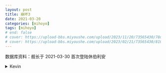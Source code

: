 ```yaml
---
layout: post
title: 崩坏3
date: 2021-03-20
categories: [mihoyo]
tags: [mihoyo]
# end: false
# cover: https://upload-bbs.miyoushe.com/upload/2023/11/20/73565430/78d5f594efe73e6b5bd7324deaaf44bf_4984281465701639136.png?x-oss-process=image//resize,s_600/quality,q_80/auto-orient,0/interlace,1/format,png
# cover: https://upload-bbs.miyoushe.com/upload/2023/02/21/73565430/81064aa6f2a41aa8ccfff738cc566661_377107797167084010.png?x-oss-process=image//resize,s_600/quality,q_80/auto-orient,0/interlace,1/format,png
---
```


数据库资料：舰长于 2021-03-30 首次登陆休伯利安

<!-- more -->

<details>
<summary>Kevin</summary>
<img src="https://upload-bbs.miyoushe.com/upload/2023/02/21/73565430/81064aa6f2a41aa8ccfff738cc566661_377107797167084010.png?x-oss-process=image//resize,s_600/quality,q_80/auto-orient,0/interlace,1/format,png">
<p style="text-align:center">
无关乎抉择，无关乎存亡——<br>
此刻，万众的理想交汇为唯一的宏愿——<br>
踏上前来，此即——「救世」之铭！<br>
梵天百兽，加诸此身······「业魔」入渊，「救世」拔剑——<br> 
这是人类的奇美拉，圣痕的终点，跨越终焉的「文明」之剑——<br>
如果不能战胜它，你们也无从背负名为「火种」的梦想——<br>
来吧，这一次，我将自己的生命压进枪膛······<br>
并期待你们——超越「一切」！
</p>
</details>
